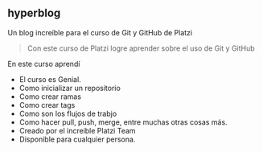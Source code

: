 ## hyperblog
Un blog increíble para el curso de Git y GitHub de Platzi
> Con este curso de Platzi logre aprender sobre el uso de Git y GitHub 

En este curso aprendí

* El curso es Genial.
* Como inicializar un repositorio 
* Como crear ramas
* Como crear tags
* Como son los flujos de trabjo 
* Como hacer pull, push, merge, entre muchas otras cosas más. 
* Creado por el increible Platzi Team
* Disponible para cualquier persona.
